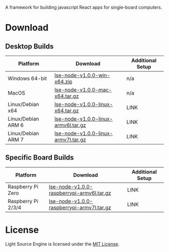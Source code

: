 A framework for building javascript React apps for single-board computers.

# Download

## Desktop Builds

| Platform                | Download | Additional Setup                    |
|-------------------------|----------|-------------------------------------|
| Windows 64-bit          | [lse-node-v1.0.0-win-x64.zip](/lightsourceengine/LightSourceEngine/releases/latest/download/lse-node-v1.0.0-win-x64.zip)                 | n/a  |
| MacOS                   | [lse-node-v1.0.0-mac-x64.tar.gz](/lightsourceengine/LightSourceEngine/releases/latest/download/lse-node-v1.0.0-mac-x64.tar.gz)           | n/a  |
| Linux/Debian x64        | [lse-node-v1.0.0-linux-x64.tar.gz](/lightsourceengine/LightSourceEngine/releases/latest/download/lse-node-v1.0.0-linux-x64.tar.gz)       | LINK |
| Linux/Debian ARM 6      | [lse-node-v1.0.0-linux-armv6l.tar.gz](/lightsourceengine/LightSourceEngine/releases/latest/download/lse-node-v1.0.0-linux-armv6l.tar.gz) | LINK |
| Linux/Debian ARM 7      | [lse-node-v1.0.0-linux-armv7l.tar.gz](/lightsourceengine/LightSourceEngine/releases/latest/download/lse-node-v1.0.0-linux-armv7l.tar.gz) | LINK |

## Specific Board Builds

| Platform                | Download | Additional Setup                    |
|-------------------------|----------|-------------------------------------|
| Raspberry Pi Zero       | [lse-node-v1.0.0-raspberrypi-armv6l.tar.gz](/lightsourceengine/LightSourceEngine/releases/latest/download/lse-node-v1.0.0-raspberrypi-armv6l.tar.gz) | LINK |
| Raspberry Pi 2/3/4      | [lse-node-v1.0.0-raspberrypi-armv7l.tar.gz](/lightsourceengine/LightSourceEngine/releases/latest/download/lse-node-v1.0.0-raspberrypi-armv7l.tar.gz) | LINK |

# License

Light Source Engine is licensed under the [MIT License](LICENSE).
